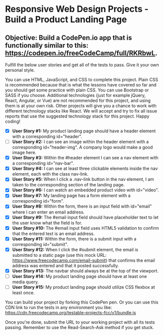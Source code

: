 # Responsive Web Design Projects - Build a Product Landing Page

## Objective: Build a CodePen.io app that is functionally similar to this: https://codepen.io/freeCodeCamp/full/RKRbwL.

Fulfill the below user stories and get all of the tests to pass. Give it your own personal style.

You can use HTML, JavaScript, and CSS to complete this project. Plain CSS is recommended because that is what the lessons have covered so far and you should get some practice with plain CSS. You can use Bootstrap or SASS if you choose. Additional technologies (just for example jQuery, React, Angular, or Vue) are not recommended for this project, and using them is at your own risk. Other projects will give you a chance to work with different technology stacks like React. We will accept and try to fix all issue reports that use the suggested technology stack for this project. Happy coding!

- [x] **User Story #1:** My product landing page should have a header element with a corresponding id="header".
- [ ] **User Story #2:** I can see an image within the header element with a corresponding id="header-img". A company logo would make a good image here.
- [x] **User Story #3:** Within the #header element I can see a nav element with a corresponding id="nav-bar".
- [x] **User Story #4:** I can see at least three clickable elements inside the nav element, each with the class nav-link.
- [x] **User Story #5:** When I click a .nav-link button in the nav element, I am taken to the corresponding section of the landing page.
- [x] **User Story #6:** I can watch an embedded product video with id="video".
- [x] **User Story #7:** My landing page has a form element with a corresponding id="form".
- [x] **User Story #8:** Within the form, there is an input field with id="email" where I can enter an email address.
- [x] **User Story #9:** The #email input field should have placeholder text to let the user know what the field is for.
- [x] **User Story #10:** The #email input field uses HTML5 validation to confirm that the entered text is an email address.
- [x] **User Story #11:** Within the form, there is a submit input with a corresponding id="submit".
- [x] **User Story #12:** When I click the #submit element, the email is submitted to a static page (use this mock URL: https://www.freecodecamp.com/email-submit) that confirms the email address was entered and that it posted successfully.
- [x] **User Story #13:** The navbar should always be at the top of the viewport.
- [ ] **User Story #14:** My product landing page should have at least one media query.
- [ ] **User Story #15:** My product landing page should utilize CSS flexbox at least once.

You can build your project by forking this CodePen pen. Or you can use this CDN link to run the tests in any environment you like: https://cdn.freecodecamp.org/testable-projects-fcc/v1/bundle.js

Once you're done, submit the URL to your working project with all its tests passing.
Remember to use the Read-Search-Ask method if you get stuck.